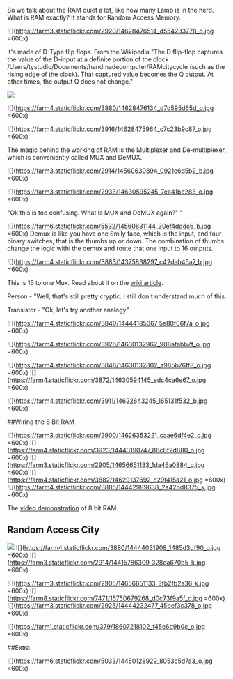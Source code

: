 So we talk about the RAM quiet a lot, like how many Lamb is in the herd. What is RAM exactly? It stands for Random Access Memory. 

![](https://farm3.staticflickr.com/2920/14628476514_d554233778_o.jpg =600x)

it's made of D-Type flip flops. From the Wikipedia "The D flip-flop captures the value of the D-input at a definite portion of the clock /Users/tystudio/Documents/handmadecomputer/RAMcitycycle (such as the rising edge of the clock). That captured value becomes the Q output. At other times, the output Q does not change." 

![](https://upload.wikimedia.org/wikipedia/commons/thumb/8/8c/D-Type_Flip-flop.svg/100px-D-Type_Flip-flop.svg.png )

 
 ![](https://farm4.staticflickr.com/3880/14628476134_d7d595d65d_o.jpg =600x)
  
![](https://farm4.staticflickr.com/3916/14628475964_c7c23b9c87_o.jpg =600x)

The magic behind the working of RAM is the Multiplexer and De-multiplexer, which is conveniently called MUX and DeMUX. 


![](https://farm3.staticflickr.com/2914/14560630894_0921e6d5b2_b.jpg =600x)

![](https://farm3.staticflickr.com/2933/14630595245_7ea41be283_o.jpg =600x)

"Ok this is too confusing. What is MUX and DeMUX again?" "

![](https://farm6.staticflickr.com/5532/14560631144_30ef4dddc6_b.jpg =600x)
Demux is like you have one Smily face, which is the input, and four binary switches, that is the thumbs up or down. The combination of thumbs change the logic withi the demux and route that one input to 16 outputs. 


![](https://farm4.staticflickr.com/3883/14375838297_c42dab45a7_b.jpg =600x)

This is 16 to one Mux. Read about it on the [wiki article](https://en.wikipedia.org/wiki/Multiplexer).

Person - "Well, that's still pretty cryptic. I still don't understand much of this. 

Transistor - "Ok, let's try another analogy"


![](https://farm4.staticflickr.com/3840/14444185067_5e80f06f7a_o.jpg =600x)

![](https://farm4.staticflickr.com/3926/14630132962_908afabb7f_o.jpg =600x)
 
![](https://farm4.staticflickr.com/3848/14630132802_a985b76ff8_o.jpg =600x)
![](https://farm4.staticflickr.com/3872/14630594145_edc4ca6e67_o.jpg =600x)
 
 ![](https://farm4.staticflickr.com/3911/14622643245_165131f532_b.jpg =600x)

##Wiring the 8 Bit RAM
 
![](https://farm3.staticflickr.com/2900/14626353221_caae6df4e2_o.jpg =600x)
![](https://farm4.staticflickr.com/3923/14443190747_86c8f2d880_o.jpg =600x) 
![](https://farm3.staticflickr.com/2905/14656651133_1da46a0884_o.jpg =600x)
![](https://farm4.staticflickr.com/3882/14629137692_c29f415a21_o.jpg =600x)
![](https://farm4.staticflickr.com/3885/14442989638_2a42bd8375_k.jpg =600x)

The [video demonstration](https://vimeo.com/113169467) of 8 bit RAM. 

## Random Access City 

![](https://farm1.staticflickr.com/574/20686739566_020d45b7e2_o.jpg)
![](https://farm4.staticflickr.com/3880/14444031908_1485d3df90_o.jpg =600x)
![](https://farm3.staticflickr.com/2914/14415786309_328da670b5_k.jpg =600x)

![](https://farm3.staticflickr.com/2905/14656651133_3fb2fb2a36_k.jpg =600x)
![](https://farm8.staticflickr.com/7471/15750679268_d0c73f9a5f_o.jpg =600x)
![](https://farm3.staticflickr.com/2925/14444232477_45bef3c378_o.jpg =600x)

![](https://farm1.staticflickr.com/379/18607218102_f45e6d9b0c_o.jpg =600x)


##Extra


![](https://farm6.staticflickr.com/5033/14450128929_8053c5d7a3_o.jpg =600x)